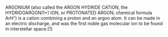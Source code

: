 ARGONIUM (also called the ARGON HYDRIDE CATION, the HYDRIDOARGON(1+) ION, or PROTONATED ARGON; chemical formula ArH⁺) is a cation combining a proton and an argon atom. It can be made in an electric discharge, and was the first noble gas molecular ion to be found in interstellar space.[1]

